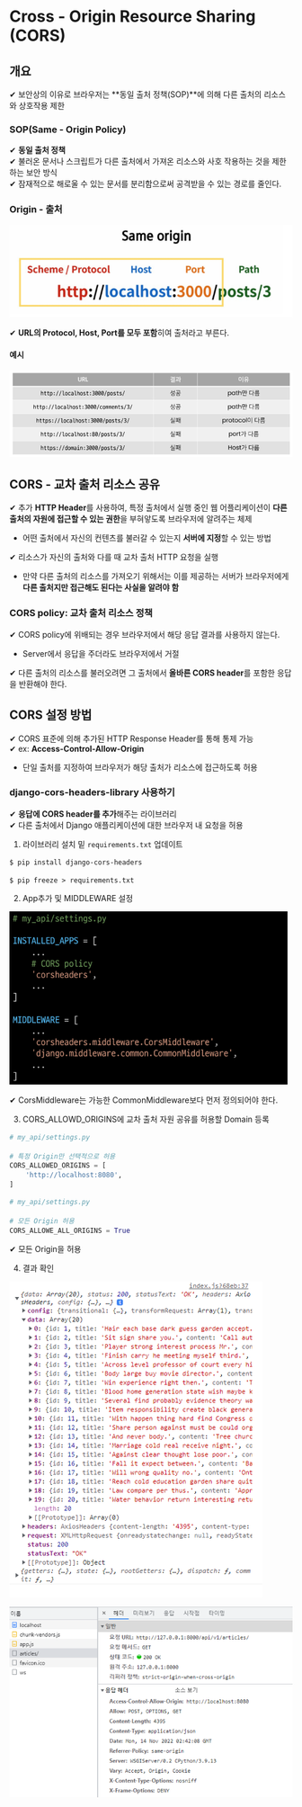 # Cross - Origin Resource Sharing (CORS)

## 개요

✔ 보안상의 이유로 브라우저는 **동일 출처 정책(SOP)**에 의해 다른 출처의 리소스와 상호작용 제한

### SOP(Same - Origin Policy)

✔ **동일 출처 정책**  
✔ 불러온 문서나 스크립트가 다른 출처에서 가져온 리소스와 사호 작용하는 것을 제한하는 보안 방식  
✔ 잠재적으로 해로울 수 있는 문서를 분리함으로써 공격받을 수 있는 경로를 줄인다.

### Origin - 출처

![](assets/cors.md/2022-11-14-11-23-55.png)

✔ **URL의 Protocol, Host, Port를 모두 포함**히여 출처라고 부른다.

#### 예시

![](assets/cors.md/2022-11-14-11-24-15.png)

## CORS - 교차 출처 리소스 공유

✔ 추가 **HTTP Header**를 사용하여, 특정 출처에서 실행 중인 웹 어플리케이션이 **다른 출처의 자원에 접근할 수 있는 권한**을 부혀앟도록 브라우저에 알려주는 체제

- 어떤 출처에서 자신의 컨텐츠를 불러갈 수 있는지 **서버에 지정**할 수 있는 방법

✔ 리소스가 자신의 출처와 다를 때 교차 출처 HTTP 요청을 실행

- 만약 다른 출처의 리소스를 가져오기 위해서는 이를 제공하는 서버가 브라우저에게 **다른 출처지만 접근해도 된다는 사실을 알려야 함**

### CORS policy: 교차 출처 리소스 정책

✔ CORS policy에 위배되는 경우 브라우저에서 해당 응답 결과를 사용하지 않는다.

- Server에서 응답을 주더라도 브라우저에서 거절

✔ 다른 출처의 리소스를 불러오려면 그 출처에서 **올바른 CORS header**를 포함한 응답을 반환해야 한다.

## CORS 설정 방법

✔ CORS 표준에 의해 추가된 HTTP Response Header를 통해 통제 가능  
✔ ex: **Access-Control-Allow-Origin**

- 단일 출처를 지정하여 브라우저가 해당 출처가 리소스에 접근하도록 허용

### django-cors-headers-library 사용하기

✔ **응답에 CORS header를 추가**해주는 라이브러리  
✔ 다른 출처에서  Django 애플리케이션에 대한 브라우저 내 요청을 허용  

1. 라이브러리 설치 밑 `requirements.txt` 업데이트

```shell
$ pip install django-cors-headers

$ pip freeze > requirements.txt
```

2. App추가 및 MIDDLEWARE 설정

![](assets/cors.md/2022-11-14-11-32-37.png)

✔ CorsMiddleware는 가능한 CommonMiddleware보다 먼저 정의되어야 한다.

3. CORS_ALLOWD_ORIGINS에 교차 출처 자원 공유를 허용할 Domain 등록

```python
# my_api/settings.py

# 특정 Origin만 선택적으로 허용
CORS_ALLOWED_ORIGINS = [
    'http://localhost:8080',
]
```

```python
# my_api/settings.py

# 모든 Origin 허용
CORS_ALLOWE_ALL_ORIGINS = True
```

✔ 모든 Origin을 허용

4. 결과 확인

![](assets/cors.md/2022-11-14-11-42-43.png)

![](assets/cors.md/2022-11-14-11-43-22.png)